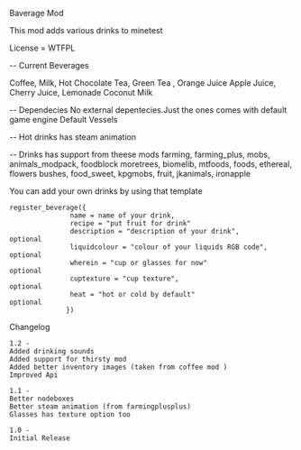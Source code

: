 Baverage Mod

This mod adds various drinks to minetest

License = WTFPL

-- Current Beverages

Coffee, Milk, Hot Chocolate
Tea, Green Tea , Orange Juice
Apple Juice, Cherry Juice, Lemonade
Coconut Milk

-- Dependecies
No external depentecies.Just the ones comes with default game engine
Default
Vessels

-- Hot drinks has steam animation



-- Drinks has support from theese mods
farming, farming_plus, mobs, animals_modpack, foodblock
moretrees, biomelib, mtfoods, foods, ethereal, flowers
bushes, food_sweet, kpgmobs, fruit, jkanimals, ironapple



You can add your own drinks by using that template

    register_beverage({
                   name = name of your drink,
                   recipe = "put fruit for drink"
                   description = "description of your drink",                 optional
                   liquidcolour = "colour of your liquids RGB code",          optional
                   wherein = "cup or glasses for now"                         optional
                   cuptexture = "cup texture",                                optional
                   heat = "hot or cold by default"                            optional
                  })

Changelog

    1.2 -
    Added drinking sounds
    Added support for thirsty mod
    Added better inventory images (taken from coffee mod )
    Improved Api

    1.1 -
    Better nodeboxes
    Better steam animation (from farmingplusplus)
    Glasses has texture option too
    
    1.0 -
    Initial Release

